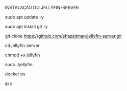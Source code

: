 INSTALAÇÃO DO JELLYFIN-SERVER

sudo apt update -y

sudo apt install git -y

git clone https://github.com/shazaltman/jellyfin-server.git

cd jellyfin-server

chmod +x jellyfin

sudo ./jellyfin

docker ps

ip a
